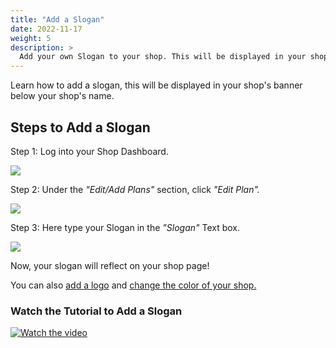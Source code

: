 ```yaml
---
title: "Add a Slogan"
date: 2022-11-17
weight: 5
description: >
  Add your own Slogan to your shop. This will be displayed in your shop.
---
```


Learn how to add a slogan, this will be displayed in your shop's banner below your shop's name.

## Steps to Add a Slogan

Step 1: Log into your Shop Dashboard.

![](https://subscribie.co.uk/blog/content/images/size/w1000/2022/11/image-64.png)

Step 2: Under the *"Edit/Add Plans"* section, click *"Edit Plan".*

![](https://subscribie.co.uk/blog/content/images/size/w1000/2022/11/image-87.png)

Step 3: Here type your Slogan in the *"Slogan"* Text box.

![](https://subscribie.co.uk/blog/content/images/size/w1000/2022/11/image-88.png)

Now, your slogan will reflect on your shop page!

You can also [add a logo](https://docs.subscribie.co.uk/docs/tasks/add-a-logo-to-a-shop) and [change the color of your shop.](https://docs.subscribie.co.uk/docs/tasks/change-shop-colour/)

### Watch the Tutorial to Add a Slogan

[![Watch the video](https://github.com/Subscribie/subscribie/assets/30567984/1a930b73-ec9c-47a3-9f75-97ede3ec8c50)](https://www.youtube.com/watch?v=NfU1ReK2EB8)